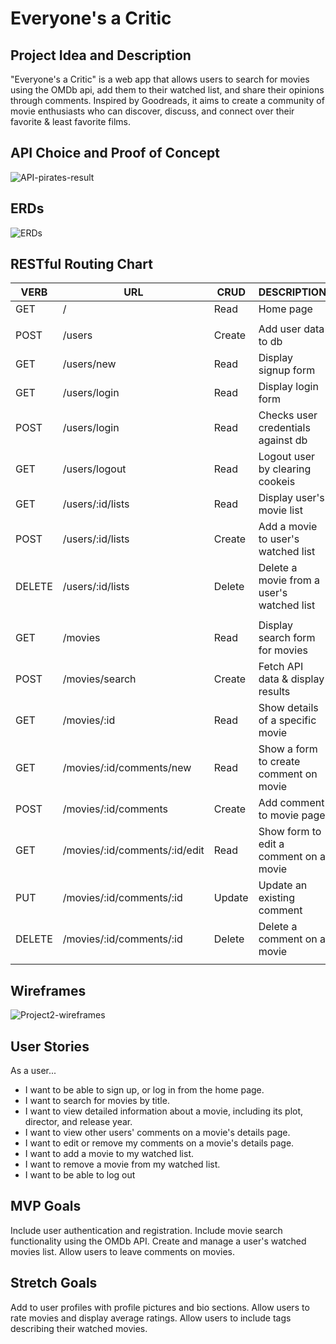 # Everyone's a Critic
## Project Idea and Description
"Everyone's a Critic" is a web app that allows users to search for movies using the OMDb api, add them to their watched list, and share their opinions through comments. Inspired by Goodreads, it aims to create a community of movie enthusiasts who can discover, discuss, and connect over their favorite & least favorite films.

## API Choice and Proof of Concept
![API-pirates-result](https://i.imgur.com/OFUgzXu.png)


## ERDs
![ERDs](https://i.imgur.com/Hts7g7x.png)


## RESTful Routing Chart
| VERB   | URL                           | CRUD   | DESCRIPTION                               | VIEW           |
| ------ | ----------------------------- | ------ | ----------------------------------------- | -------------- |
| GET    | /                             | Read   | Home page                                 | Home           |
|        |                               |        |                                           |                |
| POST   | /users                        | Create | Add user data to db                       |                |
| GET    | /users/new                    | Read   | Display signup form                       | Signup Form    |
| GET    | /users/login                  | Read   | Display login form                        | Login Form     |
| POST   | /users/login                  | Read   | Checks user credentials against db        |                |
| GET    | /users/logout                 | Read   | Logout user by clearing cookeis           |                |
| GET    | /users/:id/lists              | Read   | Display user's movie list                 | Lists Index    |
| POST   | /users/:id/lists              | Create | Add a movie to user's watched list        |                |
| DELETE | /users/:id/lists              | Delete | Delete a movie from a user's watched list |                |
|        |                               |        |                                           |                |
| GET    | /movies                       | Read   | Display search form for movies            | Movies Index   |
| POST   | /movies/search                | Create | Fetch API data & display results          | Movies Results |
| GET    | /movies/:id                   | Read   | Show details of a specific movie          | Movies Show    |
| GET    | /movies/:id/comments/new      | Read   | Show a form to create comment on movie    | Comment New    |
| POST   | /movies/:id/comments          | Create | Add comment to movie page                 |                |
| GET    | /movies/:id/comments/:id/edit | Read   | Show form to edit a comment on a movie    | Comment Edit   |
| PUT    | /movies/:id/comments/:id      | Update | Update an existing comment                |                |
| DELETE | /movies/:id/comments/:id      | Delete | Delete a comment on a movie               |                |
|        |                               |        |                                           |                |


## Wireframes
![Project2-wireframes](https://i.imgur.com/fkJZOYU.jpg)


## User Stories
As a user...
+ I want to be able to sign up, or log in from the home page.
+ I want to search for movies by title.
+ I want to view detailed information about a movie, including its plot, director, and release year.
+ I want to view other users' comments on a movie's details page.
+ I want to edit or remove my comments on a movie's details page.
+ I want to add a movie to my watched list.
+ I want to remove a movie from my watched list.
+ I want to be able to log out

## MVP Goals
Include user authentication and registration.
Include movie search functionality using the OMDb API.
Create and manage a user's watched movies list.
Allow users to leave comments on movies.

## Stretch Goals
Add to user profiles with profile pictures and bio sections.
Allow users to rate movies and display average ratings.
Allow users to include tags describing their watched movies.

